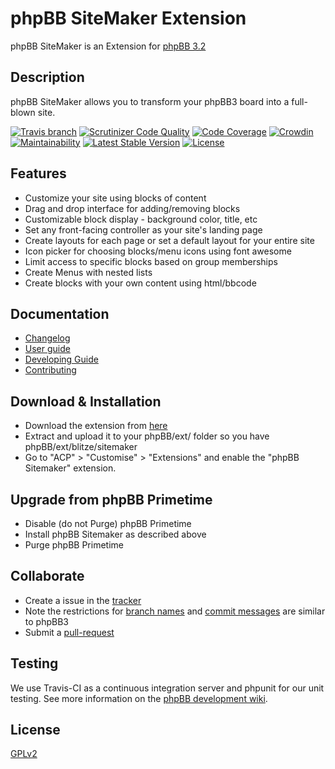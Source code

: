 # phpBB SiteMaker Extension

phpBB SiteMaker is an Extension for [phpBB 3.2](https://www.phpbb.com/)

## Description

phpBB SiteMaker allows you to transform your phpBB3 board into a full-blown site.

[![Travis branch](https://img.shields.io/travis/blitze/phpBB-ext-sitemaker/develop.svg?style=flat)](https://travis-ci.org/blitze/phpBB-ext-sitemaker)
[![Scrutinizer Code Quality](https://img.shields.io/scrutinizer/g/blitze/phpBB-ext-sitemaker/develop.svg?style=flat)](https://scrutinizer-ci.com/g/blitze/phpBB-ext-sitemaker/?branch=develop)
[![Code Coverage](https://img.shields.io/scrutinizer/coverage/g/blitze/phpBB-ext-sitemaker/develop.svg?style=flat)](https://scrutinizer-ci.com/g/blitze/phpBB-ext-sitemaker/?branch=develop)
[![Crowdin](https://d322cqt584bo4o.cloudfront.net/phpbb-ext-sitemaker/localized.svg)](https://crowdin.com/project/phpbb-ext-sitemaker)
[![Maintainability](https://api.codeclimate.com/v1/badges/a9a8d4b2441ad10c9aad/maintainability)](https://codeclimate.com/github/blitze/phpBB-ext-sitemaker_content/maintainability)
[![Latest Stable Version](https://poser.pugx.org/blitze/sitemaker/v/stable?format=flat)](https://www.phpbb.com/customise/db/extension/phpbb_sitemaker_2/)
[![License](https://poser.pugx.org/blitze/sitemaker/license?format=flat)](https://packagist.org/packages/blitze/sitemaker)

## Features

* Customize your site using blocks of content
* Drag and drop interface for adding/removing blocks
* Customizable block display - background color, title, etc
* Set any front-facing controller as your site's landing page
* Create layouts for each page or set a default layout for your entire site
* Icon picker for choosing blocks/menu icons using font awesome
* Limit access to specific blocks based on group memberships
* Create Menus with nested lists
* Create blocks with your own content using html/bbcode

## Documentation

* [Changelog](CHANGELOG.md)
* [User guide](https://blitze.github.io/phpBB-ext-sitemaker/docs/en/introduction)
* [Developing Guide](https://blitze.github.io/phpBB-ext-sitemaker/docs/en/developer-extensions)
* [Contributing](https://blitze.github.io/phpBB-ext-sitemaker/docs/en/contrib-overview)

## Download & Installation

* Download the extension from [here](https://www.phpbb.com/customise/db/extension/phpbb_sitemaker_2/)
* Extract and upload it to your phpBB/ext/ folder so you have phpBB/ext/blitze/sitemaker
* Go to "ACP" > "Customise" > "Extensions" and enable the "phpBB Sitemaker" extension.

## Upgrade from phpBB Primetime

* Disable (do not Purge) phpBB Primetime
* Install phpBB Sitemaker as described above
* Purge phpBB Primetime

## Collaborate

* Create a issue in the [tracker](https://github.com/blitze/phpBB-ext-sitemaker/issues)
* Note the restrictions for [branch names](https://wiki.phpbb.com/Git#Branch_Names) and [commit messages](https://wiki.phpbb.com/Git#Commit_Messages) are similar to phpBB3
* Submit a [pull-request](https://github.com/blitze/phpBB-ext-sitemaker/pulls)

## Testing

We use Travis-CI as a continuous integration server and phpunit for our unit testing. See more information on the [phpBB development wiki](https://wiki.phpbb.com/Unit_Tests).

## License

[GPLv2](license.txt)
